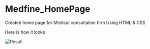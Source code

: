 # Medfine_HomePage
Created home page for Medical consultation firm
Using HTML & CSS

Here is how it looks

![Result](https://user-images.githubusercontent.com/117113144/206697270-bae2a797-2a8f-4845-85ff-9b7b22a6b350.PNG)

